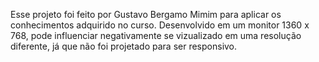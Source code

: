 Esse projeto foi feito por Gustavo Bergamo Mimim para aplicar os conhecimentos adquirido no curso.
Desenvolvido em um monitor 1360 x 768, pode influenciar negativamente se vizualizado em uma resolução diferente, já que não foi projetado para ser responsivo.